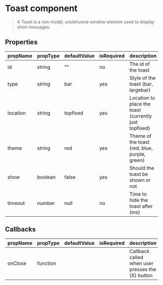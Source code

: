 # Toast component

> A Toast is a non modal, unobtrusive window element used to display short messages.

## Properties

| propName | propType | defaultValue | isRequired | description |
|----------|----------|--------------|------------|-------------|
|id|string|""|no|The id of the toast|
|type|string|bar|yes|Style of the toast (bar, largebar)|
|location|string|topfixed|yes|Location to place the toast (currently just topfixed)|
|theme|string|red|yes|Theme of the toast (red, blue, purple, green)|
|show|boolean|false|yes|Should the toast be shown or not|
|timeout|number|null|no|Time to hide the toast after (ms)|

## Callbacks
| propName | propType | defaultValue | isRequired | description |
|----------|----------|--------------|------------|-------------|
|onClose|function|||Callback called when user presses the (X) button|

